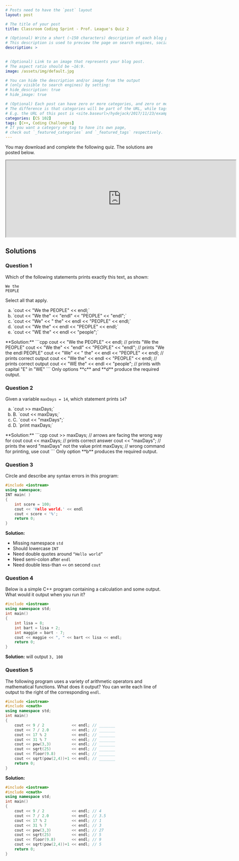 ```yaml
---
# Posts need to have the `post` layout
layout: post

# The title of your post
title: Classroom Coding Sprint - Prof. League's Quiz 2

# (Optional) Write a short (~150 characters) description of each blog post.
# This description is used to preview the page on search engines, social media, etc.
description: >
   

# (Optional) Link to an image that represents your blog post.
# The aspect ratio should be ~16:9.
image: /assets/img/default.jpg

# You can hide the description and/or image from the output
# (only visible to search engines) by setting:
# hide_description: true
# hide_image: true

# (Optional) Each post can have zero or more categories, and zero or more tags.
# The difference is that categories will be part of the URL, while tags will not.
# E.g. the URL of this post is <site.baseurl>/hydejack/2017/11/23/example-content/
categories: [CS 102]
tags: [C++, Coding Challenges]
# If you want a category or tag to have its own page,
# check out `_featured_categories` and `_featured_tags` respectively.
---
```

You may download and complete the following quiz. The solutions are posted below.
<iframe src="https://drive.google.com/file/d/1hHGyVfnsw_9XKkHaySpc6K_bDmFiNsap/preview" width="720" height="240"></iframe>

## Solutions

### Question 1
Which of the following statements prints exactly this text, as shown:
```
We the
PEOPLE
```
Select all that apply.
<ol type="a">
	<li>`cout << "We the PEOPLE" << endl;`</li>
	<li>`cout << "We the" << "endl" << "PEOPLE" << "endl";`</li>
	<li>`cout << "We" << " the" << endl << "PEOPLE" << endl;`</li>
	<li>`cout << "We the" << endl << "PEOPLE" << endl;`</li>
	<li>`cout << "WE the" << endl << "people";`</li>
</ol>
**Solution:**
```cpp
	cout << "We the PEOPLE" << endl; 					// prints "We the PEOPLE"
	cout << "We the" << "endl" << "PEOPLE" << "endl";	// prints "We the endl PEOPLE"
	cout << "We" << " the" << endl << "PEOPLE" << endl;	// prints correct output
	cout << "We the" << endl << "PEOPLE" << endl; 		// prints correct output
	cout << "WE the" << endl << "people";				// prints with capital "E" in "WE"
```
Only options **c** and **d** produce the required output.

### Question 2
Given a variable `maxDays = 14`, which statement prints `14`?
<ol type="a">
	<li>`cout >> maxDays;`</li>
	<li>B. `cout << maxDays;`</li>
	<li>C. `cout << "maxDays";`</li>
	<li>D. `print maxDays;`</li>
</ol>
**Solution:**
```cpp
	cout >> maxDays;	// arrows are facing the wrong way for cout
	cout << maxDays;	// prints correct answer
	cout << "maxDays";	// prints the word "maxDays" not the value
	print maxDays;		// wrong command for printing, use cout
```
Only option **b** produces the required output.

### Question 3
Circle and describe any syntax errors in this program:
```cpp
#include <iostream>
using namespace;
INT main( )
{
	int score = 100;
	cout << 'Hello world.' << endl
	cout < score < '%';
	return 0;
}
```
**Solution:**
- Missing namespace `std`
- Should lowercase `INT`
- Need double quotes around `“Hello world”`
- Need semi-colon after `endl`
- Need double less-than `<<` on second `cout`

### Question 4
Below is a simple C++ program containing a calculation and some output. What would it output when you run it?
```cpp
#include <iostream>
using namespace std;
int main()
{
	int lisa = 8;
	int bart = lisa + 2;
	int maggie = bart - 7;
	cout << maggie << ", " << bart << lisa << endl;
	return 0;
}
```
**Solution:** will output `3, 108`

### Question 5
The following program uses a variety of arithmetic operators and mathematical functions. What does it output? You can write each line of output to the right of the corresponding `endl`.
```cpp
#include <iostream>
#include <cmath>
using namespace std;
int main()
{
	cout << 9 / 2            << endl; // _______
	cout << 7 / 2.0          << endl; // _______
	cout << 17 % 2           << endl; // _______
	cout << 31 % 7           << endl; // _______
	cout << pow(3,3)         << endl; // _______
	cout << sqrt(25)         << endl; // _______
	cout << floor(9.8)       << endl; // _______
	cout << sqrt(pow(2,4))+1 << endl; // _______
	return 0;
}
```
**Solution:**
```cpp
#include <iostream>
#include <cmath>
using namespace std;
int main()
{
    cout << 9 / 2            << endl; // 4
    cout << 7 / 2.0          << endl; // 3.5
    cout << 17 % 2           << endl; // 1
    cout << 31 % 7           << endl; // 3
    cout << pow(3,3)         << endl; // 27
    cout << sqrt(25)         << endl; // 5
    cout << floor(9.8)       << endl; // 9
    cout << sqrt(pow(2,4))+1 << endl; // 5
    return 0;
}
```